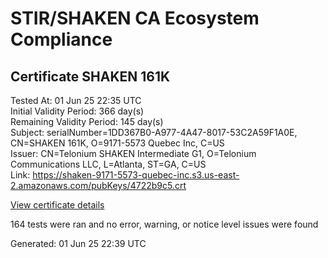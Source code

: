 # STIR/SHAKEN CA Ecosystem Compliance

## Certificate SHAKEN 161K

Tested At: 01 Jun 25 22:35 UTC\
Initial Validity Period: 366 day(s)\
Remaining Validity Period: 145 day(s)\
Subject: serialNumber=1DD367B0-A977-4A47-8017-53C2A59F1A0E, CN=SHAKEN 161K, O=9171-5573 Quebec Inc, C=US\
Issuer: CN=Telonium SHAKEN Intermediate G1, O=Telonium Communications LLC, L=Atlanta, ST=GA, C=US\
Link: https://shaken-9171-5573-quebec-inc.s3.us-east-2.amazonaws.com/pubKeys/4722b9c5.crt

[View certificate details](https://x509.io/?cert=MIIDKjCCAs%2BgAwIBAgIQKb1j9Zs%2Fy5WhKih3UxS4szAKBggqhkjOPQQDAjB8MQswCQYDVQQGEwJVUzELMAkGA1UECAwCR0ExEDAOBgNVBAcMB0F0bGFudGExJDAiBgNVBAoMG1RlbG9uaXVtIENvbW11bmljYXRpb25zIExMQzEoMCYGA1UEAwwfVGVsb25pdW0gU0hBS0VOIEludGVybWVkaWF0ZSBHMTAeFw0yNDEwMjQxOTI2NTRaFw0yNTEwMjQxOTI3NTRaMHExCzAJBgNVBAYTAlVTMR0wGwYDVQQKExQ5MTcxLTU1NzMgUXVlYmVjIEluYzEUMBIGA1UEAxMLU0hBS0VOIDE2MUsxLTArBgNVBAUTJDFERDM2N0IwLUE5NzctNEE0Ny04MDE3LTUzQzJBNTlGMUEwRTBZMBMGByqGSM49AgEGCCqGSM49AwEHA0IABIk4uQxRfDAhjYiYukskAD9AjGzZ79nu3OfBaIiA7wn%2F8Ro3clp1xROSyIEa1qOvS0r1D9wdIBJWYWt0druU%2F1%2BjggE8MIIBODAOBgNVHQ8BAf8EBAMCB4AwDAYDVR0TAQH%2FBAIwADAdBgNVHQ4EFgQUC8LyBxeMoJMkkKY19mwW%2F%2BVZ8PswHwYDVR0jBBgwFoAUqiS7%2FxR1QHkth2%2FoDUF3yrvNiLAwFwYDVR0gBBAwDjAMBgpghkgBhv8JAQEEMIGmBgNVHR8EgZ4wgZswgZigOqA4hjZodHRwczovL2F1dGhlbnRpY2F0ZS1hcGkuaWNvbmVjdGl2LmNvbS9kb3dubG9hZC92MS9jcmyiWqRYMFYxFDASBgNVBAcTC0JyaWRnZXdhdGVyMQswCQYDVQQIEwJOSjETMBEGA1UEAxMKU1RJLVBBIENSTDELMAkGA1UEBhMCVVMxDzANBgNVBAoTBlNUSS1QQTAWBggrBgEFBQcBGgQKMAigBhYEMTYxSzAKBggqhkjOPQQDAgNJADBGAiEA%2FsyKodLrb6SlN%2FDzn%2FdcyV3z8fk7RbINDPCty47D5dACIQCL4seEzLxzshq0eBpauRRyq3E3GR%2BRhhFZSOpZQvJwYA%3D%3D)

164 tests were ran and no error, warning, or notice level issues were found


Generated: 01 Jun 25 22:39 UTC